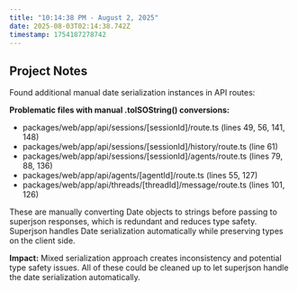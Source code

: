 ```yaml
---
title: "10:14:38 PM - August 2, 2025"
date: 2025-08-03T02:14:38.742Z
timestamp: 1754187278742
---
```


## Project Notes

Found additional manual date serialization instances in API routes:

**Problematic files with manual .toISOString() conversions:**
- packages/web/app/api/sessions/[sessionId]/route.ts (lines 49, 56, 141, 148)
- packages/web/app/api/sessions/[sessionId]/history/route.ts (line 61)  
- packages/web/app/api/sessions/[sessionId]/agents/route.ts (lines 79, 88, 136)
- packages/web/app/api/agents/[agentId]/route.ts (lines 55, 127)
- packages/web/app/api/threads/[threadId]/message/route.ts (lines 101, 126)

These are manually converting Date objects to strings before passing to superjson responses, which is redundant and reduces type safety. Superjson handles Date serialization automatically while preserving types on the client side.

**Impact:** Mixed serialization approach creates inconsistency and potential type safety issues. All of these could be cleaned up to let superjson handle the date serialization automatically.
